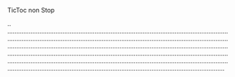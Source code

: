 TicToc non Stop

..
......................................................................................................................................................................................................................................................................................................................................................................................................................................................................................................................................................................................................................................................................................................................................................................